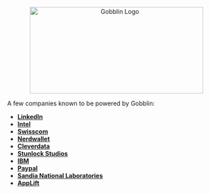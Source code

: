 <p align="center">
  <img src="../img/Gobblin-Logo.png" alt="Gobblin Logo" height="200" width="400">
</p>

<p>
  A few companies known to be powered by Gobblin:
  <ul>
    <li><a href="http://www.linkedin.com" target="_blank"><b>LinkedIn</b></li>
    <li><a href="http://www.intel.com" target="_blank"><b>Intel</b></li>
    <li><a href="http://www.swisscom.ch" target="_blank"><b>Swisscom</b></li>
    <li><a href="http://www.nerdwallet.com" target="_blank"><b>Nerdwallet</b></li>
    <li><a href="http://www.cleverleaf.co.uk" target="_blank"><b>Cleverdata</b></li>
    <li><a href="http://www.stunlockstudios.com" target="_blank"><b>Stunlock Studios</b></li>
    <li><a href="http://www.ibm.com" target="_blank"><b>IBM</b></li>
    <li><a href="http://www.paypal.com" target="_blank"><b>Paypal</b></li>
    <li><a href="http://www.sandia.gov/" target="_blank"><b>Sandia National Laboratories</b></li>
    <li><a href="http://www.applift.com" target="_blank"><b>AppLift</b></li>
  </ul>
</p>
